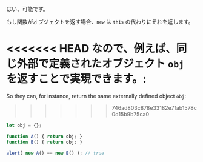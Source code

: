 はい、可能です。

もし関数がオブジェクトを返す場合、`new` は `this` の代わりにそれを返します。

<<<<<<< HEAD
なので、例えば、同じ外部で定義されたオブジェクト `obj` を返すことで実現できます。:
=======
So they can, for instance, return the same externally defined object `obj`:
>>>>>>> 746ad803c878e33182e7fab1578c0d15b9b75ca0

```js run no-beautify
let obj = {};

function A() { return obj; }
function B() { return obj; }

alert( new A() == new B() ); // true
```
